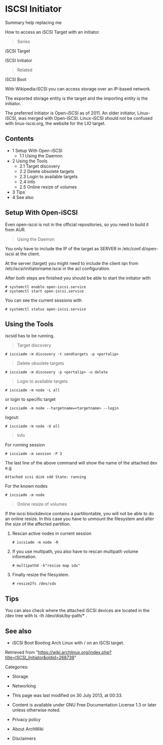 ISCSI Initiator
===============

Summary help replacing me

How to access an iSCSI Target with an initiator.

> Series

iSCSI Target

iSCSI Initiator

> Related

iSCSI Boot

With Wikipedia:iSCSI you can access storage over an IP-based network.

The exported storage entity is the target and the importing entity is
the initiator.

The preferred initiator is Open-iSCSI as of 2011. An older initiator,
Linux-iSCSI, was merged with Open-iSCSI. Linux-iSCSI should not be
confused with linux-iscsi.org, the website for the LIO target.

Contents
--------

-   1 Setup With Open-iSCSI
    -   1.1 Using the Daemon
-   2 Using the Tools
    -   2.1 Target discovery
    -   2.2 Delete obsolete targets
    -   2.3 Login to available targets
    -   2.4 Info
    -   2.5 Online resize of volumes
-   3 Tips
-   4 See also

Setup With Open-iSCSI
---------------------

Even open-iscsi is not in the official repositories, so you need to
build it from AUR.

> Using the Daemon

You only have to include the IP of the target as SERVER in
/etc/conf.d/open-iscsi at the client.

At the server (target) you might need to include the client iqn from
/etc/iscsi/initiatorname.iscsi in the acl configuration.

After both steps are finished you should be able to start the initiator
with

    # systemctl enable open-iscsi.service
    # systemctl start open-iscsi.service

You can see the current sessions with

    # systemctl status open-iscsi.service

Using the Tools
---------------

iscsid has to be running.

> Target discovery

    # iscsiadm -m discovery -t sendtargets -p <portalip>

> Delete obsolete targets

    # iscsiadm -m discovery -p <portalip> -o delete

> Login to available targets

    # iscsiadm -m node -L all

or login to specific target

    # iscsiadm -m node --targetname=<targetname> --login

logout:

    # iscsiadm -m node -U all

> Info

For running session

    # iscsiadm -m session -P 3

The last line of the above command will show the name of the attached
dev e.g

    Attached scsi disk sdd State: running

For the known nodes

    # iscsiadm -m node

> Online resize of volumes

If the iscsi blockdevice contains a partitiontable, you will not be able
to do an online resize. In this case you have to unmount the filesystem
and alter the size of the affected partition.

1.  Rescan active nodes in current session

        # iscsiadm -m node -R

2.  If you use multipath, you also have to rescan multipath volume
    information.

        # multipathd -k"resize map sdx"

3.  Finally resize the filesystem.

        # resize2fs /dev/sdx

Tips
----

You can also check where the attached iSCSI devices are located in the
/dev tree with ls -lh /dev/disk/by-path/* .

See also
--------

-   iSCSI Boot Booting Arch Linux with / on an iSCSI target.

Retrieved from
"https://wiki.archlinux.org/index.php?title=ISCSI_Initiator&oldid=268739"

Categories:

-   Storage
-   Networking

-   This page was last modified on 30 July 2013, at 00:33.
-   Content is available under GNU Free Documentation License 1.3 or
    later unless otherwise noted.
-   Privacy policy
-   About ArchWiki
-   Disclaimers
